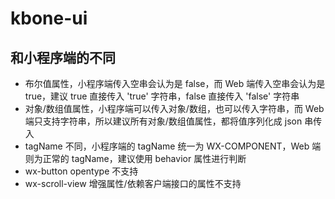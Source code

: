 # kbone-ui

## 和小程序端的不同

* 布尔值属性，小程序端传入空串会认为是 false，而 Web 端传入空串会认为是 true，建议 true 直接传入 'true' 字符串，false 直接传入 'false' 字符串
* 对象/数组值属性，小程序端可以传入对象/数组，也可以传入字符串，而 Web 端只支持字符串，所以建议所有对象/数组值属性，都将值序列化成 json 串传入
* tagName 不同，小程序端的 tagName 统一为 WX-COMPONENT，Web 端则为正常的 tagName，建议使用 behavior 属性进行判断
* wx-button opentype 不支持
* wx-scroll-view 增强属性/依赖客户端接口的属性不支持
